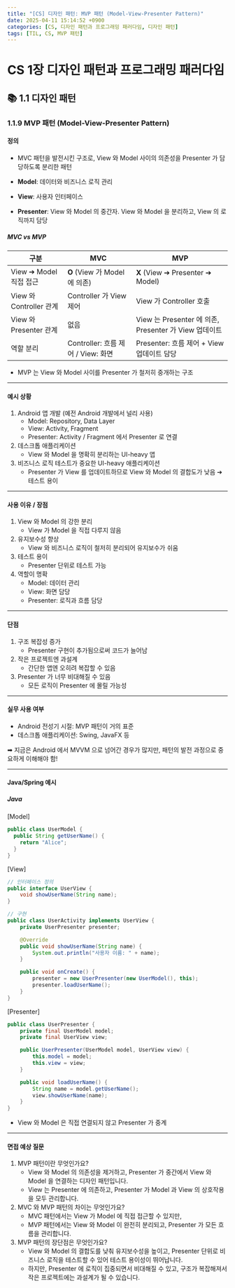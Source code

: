 ```yaml
---
title: "[CS] 디자인 패턴: MVP 패턴 (Model-View-Presenter Pattern)"
date: 2025-04-11 15:14:52 +0900
categories: [CS, 디자인 패턴과 프로그래밍 패러다임, 디자인 패턴]
tags: [TIL, CS, MVP 패턴]
---
```

# CS 1장 디자인 패턴과 프로그래밍 패러다임

## 📚 1.1 디자인 패턴

### 1.1.9 MVP 패턴 (Model-View-Presenter Pattern)

#### 정의
- MVC 패턴을 발전시킨 구조로, View 와 Model 사이의 의존성을 Presenter 가 담당하도록 분리한 패턴

- **Model**: 데이터와 비즈니스 로직 관리
- **View**: 사용자 인터페이스
- **Presenter**: View 와 Model 의 중간자. View 와 Model 을 분리하고, View 의 로직까지 담당

##### MVC vs MVP

| 구분                   | MVC                          | MVP                                          |
|----------------------|------------------------------|----------------------------------------------|
| View ➔ Model 직접 접근   | **O** (View 가 Model 에 의존)    | **X** (View ➔ Presenter ➔ Model)             |
| View 와 Controller 관계 | Controller 가 View 제어         | View 가 Controller 호출                         |
| View 와 Presenter 관계  | 없음                           | View 는 Presenter 에 의존, Presenter 가 View 업데이트 |
| 역할 분리                | Controller: 흐름 제어 / View: 화면 | Presenter: 흐름 제어 + View 업데이트 담당              |

- MVP 는 View 와 Model 사이를 Presenter 가 철저히 중개하는 구조

---

#### 예시 상황
1. Android 앱 개발 (예전 Android 개발에서 널리 사용)
   - Model: Repository, Data Layer
   - View: Activity, Fragment
   - Presenter: Activity / Fragment 에서 Presenter 로 연결
2. 데스크톱 애플리케이션
   - View 와 Model 을 명확히 분리하는 UI-heavy 앱
3. 비즈니스 로직 테스트가 중요한 UI-heavy 애플리케이션
   - Presenter 가 View 를 업데이트하므로 View 와 Model 의 결합도가 낮음 ➔ 테스트 용이

---

#### 사용 이유 / 장점
1. View 와 Model 의 강한 분리
   - View 가 Model 을 직접 다루지 않음
2. 유지보수성 향상
   - View 와 비즈니스 로직이 철저히 분리되어 유지보수가 쉬움
3. 테스트 용이
   - Presenter 단위로 테스트 가능
4. 역할이 명확
   - Model: 데이터 관리
   - View: 화면 담당
   - Presenter: 로직과 흐름 담당

---

#### 단점
1. 구조 복잡성 증가
   - Presenter 구현이 추가됨으로써 코드가 늘어남
2. 작은 프로젝트엔 과설계
   - 간단한 앱엔 오히려 복잡할 수 있음
3. Presenter 가 너무 비대해질 수 있음
   - 모든 로직이 Presenter 에 몰릴 가능성

---

#### 실무 사용 여부
- Android 전성기 시절: MVP 패턴이 거의 표준
- 데스크톱 애플리케이션: Swing, JavaFX 등

➡︎ 지금은 Android 에서 MVVM 으로 넘어간 경우가 많지만, 패턴의 발전 과정으로 중요하게 이해해야 함!

---

#### Java/Spring 예시
##### Java

[Model]

```java
public class UserModel {
  public String getUserName() {
    return "Alice";
  }
}

```

[View]

```java
// 인터페이스 정의
public interface UserView {
    void showUserName(String name);
}

// 구현
public class UserActivity implements UserView {
    private UserPresenter presenter;

    @Override
    public void showUserName(String name) {
        System.out.println("사용자 이름: " + name);
    }

    public void onCreate() {
        presenter = new UserPresenter(new UserModel(), this);
        presenter.loadUserName();
    }
}

```

[Presenter]

```java
public class UserPresenter {
    private final UserModel model;
    private final UserView view;

    public UserPresenter(UserModel model, UserView view) {
        this.model = model;
        this.view = view;
    }

    public void loadUserName() {
        String name = model.getUserName();
        view.showUserName(name);
    }
}

```

- View 와 Model 은 직접 연결되지 않고 Presenter 가 중계

---

#### 면접 예상 질문
1. MVP 패턴이란 무엇인가요?
   - View 와 Model 의 의존성을 제거하고, Presenter 가 중간에서 View 와 Model 을 연결하는 디자인 패턴입니다.
   - View 는 Presenter 에 의존하고, Presenter 가 Model 과 View 의 상호작용을 모두 관리합니다.
2. MVC 와 MVP 패턴의 차이는 무엇인가요?
   - MVC 패턴에서는 View 가 Model 에 직접 접근할 수 있지만,
   - MVP 패턴에서는 View 와 Model 이 완전히 분리되고, Presenter 가 모든 흐름을 관리합니다.
3. MVP 패턴의 장단점은 무엇인가요?
   - View 와 Model 의 결합도를 낮춰 유지보수성을 높이고, Presenter 단위로 비즈니스 로직을 테스트할 수 있어 테스트 용이성이 뛰어납니다.
   - 하지만, Presenter 에 로직이 집중되면서 비대해질 수 있고, 구조가 복잡해져서 작은 프로젝트에는 과설계가 될 수 있습니다.
